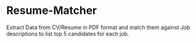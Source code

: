 # Resume-Matcher
Extract Data from CV/Resume in PDF format and match them against Job descriptions to list top 5 candidates for each job.
